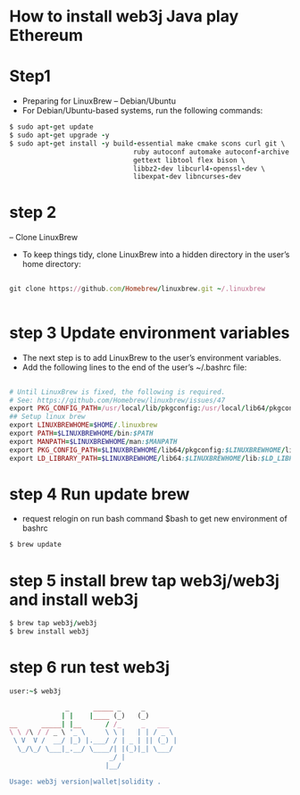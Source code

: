 # How to install web3j Java play Ethereum 
# Step1
- Preparing for LinuxBrew – Debian/Ubuntu
- For Debian/Ubuntu-based systems, run the following commands:
```ruby
$ sudo apt-get update
$ sudo apt-get upgrade -y
$ sudo apt-get install -y build-essential make cmake scons curl git \
                               ruby autoconf automake autoconf-archive \
                               gettext libtool flex bison \
                               libbz2-dev libcurl4-openssl-dev \
                               libexpat-dev libncurses-dev
```

# step 2
– Clone LinuxBrew
- To keep things tidy, clone LinuxBrew into a hidden directory in the user’s home directory:
```ruby
                               
git clone https://github.com/Homebrew/linuxbrew.git ~/.linuxbrew
       
```

# step 3 Update environment variables
- The next step is to add LinuxBrew to the user’s environment variables.
- Add the following lines to the end of the user’s ~/.bashrc file:

```ruby
                               
# Until LinuxBrew is fixed, the following is required.
# See: https://github.com/Homebrew/linuxbrew/issues/47
export PKG_CONFIG_PATH=/usr/local/lib/pkgconfig:/usr/local/lib64/pkgconfig:/usr/lib64/pkgconfig:/usr/lib/pkgconfig:/usr/lib/x86_64-linux-gnu/pkgconfig:/usr/lib64/pkgconfig:/usr/share/pkgconfig:$PKG_CONFIG_PATH
## Setup linux brew
export LINUXBREWHOME=$HOME/.linuxbrew
export PATH=$LINUXBREWHOME/bin:$PATH
export MANPATH=$LINUXBREWHOME/man:$MANPATH
export PKG_CONFIG_PATH=$LINUXBREWHOME/lib64/pkgconfig:$LINUXBREWHOME/lib/pkgconfig:$PKG_CONFIG_PATH
export LD_LIBRARY_PATH=$LINUXBREWHOME/lib64:$LINUXBREWHOME/lib:$LD_LIBRARY_PATH
```

# step 4 Run update brew  
- request relogin on run bash command $bash to get new environment of bashrc
```ruby
$ brew update
```
# step 5 install brew tap web3j/web3j and install web3j 
```ruby
$ brew tap web3j/web3j 
$ brew install web3j 
```
# step 6 run test web3j
```ruby
user:~$ web3j

              _      _____ _     _        
             | |    |____ (_)   (_)       
__      _____| |__      / /_     _   ___  
\ \ /\ / / _ \ '_ \     \ \ |   | | / _ \ 
 \ V  V /  __/ |_) |.___/ / | _ | || (_) |
  \_/\_/ \___|_.__/ \____/| |(_)|_| \___/ 
                         _/ |             
                        |__/              

Usage: web3j version|wallet|solidity .
```
